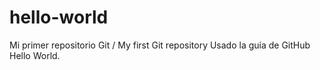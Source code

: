 # hello-world
Mi primer repositorio Git / My first Git repository
Usado la guia de GitHub Hello World.
